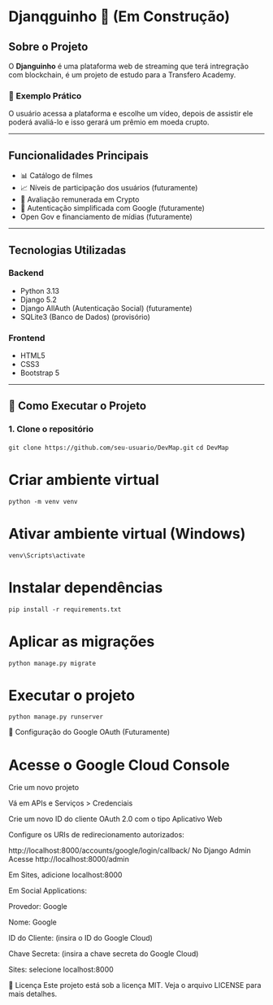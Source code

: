 # Djanqguinho 🎯  (Em Construção)

## Sobre o Projeto  
O **Djanguinho** é uma plataforma web de streaming que terá intregração com blockchain, é um projeto de estudo para a Transfero Academy.

### 🧪 Exemplo Prático  
O usuário acessa a plataforma e escolhe um vídeo, depois de assistir ele poderá avaliá-lo e isso gerará um prêmio em moeda crupto.

---

## Funcionalidades Principais  

- 📊 Catálogo de filmes  
- 📈 Níveis de participação dos usuários (futuramente)
- 🎯 Avaliação remunerada em Crypto 
- 🔐 Autenticação simplificada com Google (futuramente)  
- Open Gov e financiamento de mídias (futuramente)
---

## Tecnologias Utilizadas  

### Backend  
- Python 3.13  
- Django 5.2  
- Django AllAuth (Autenticação Social)  (futuramente)
- SQLite3 (Banco de Dados)  (provisório)

### Frontend  
- HTML5  
- CSS3  
- Bootstrap 5   

---


## 🚀 Como Executar o Projeto  

### 1. Clone o repositório    
`git clone https://github.com/seu-usuario/DevMap.git`
`cd DevMap`

# Criar ambiente virtual  
`python -m venv venv`

# Ativar ambiente virtual (Windows)  
`venv\Scripts\activate`  

# Instalar dependências
`pip install -r requirements.txt`

# Aplicar as migrações
`python manage.py migrate`

# Executar o projeto
`python manage.py runserver` 


🔐 Configuração do Google OAuth (Futuramente)
# Acesse o Google Cloud Console
Crie um novo projeto

Vá em APIs e Serviços > Credenciais

Crie um novo ID do cliente OAuth 2.0 com o tipo Aplicativo Web

Configure os URIs de redirecionamento autorizados:


http://localhost:8000/accounts/google/login/callback/
No Django Admin
Acesse http://localhost:8000/admin

Em Sites, adicione localhost:8000

Em Social Applications:

Provedor: Google

Nome: Google

ID do Cliente: (insira o ID do Google Cloud)

Chave Secreta: (insira a chave secreta do Google Cloud)

Sites: selecione localhost:8000


📝 Licença
Este projeto está sob a licença MIT. Veja o arquivo LICENSE para mais detalhes.
